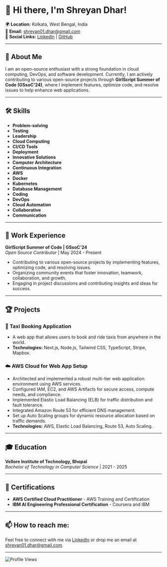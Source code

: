 # 👋 Hi there, I'm Shreyan Dhar!

🌍 **Location:** Kolkata, West Bengal, India  
📧 **Email:** [shreyan01.dhar@gmail.com](mailto:shreyan01.dhar@gmail.com)  
🔗 **Social Links:** [LinkedIn](https://linkedin.com/in/shreyan-dhar-3a32171b5/) | [GitHub](https://github.com/woodwolfswee)  

---

## 🚀 About Me

I am an open-source enthusiast with a strong foundation in cloud computing, DevOps, and software development. Currently, I am actively contributing to various open-source projects through **GirlScript Summer of Code (GSsoC'24)**, where I implement features, optimize code, and resolve issues to help enhance web applications.

---

## 🛠️ Skills

- **Problem-solving**  
- **Testing**  
- **Leadership**  
- **Cloud Computing**  
- **CI/CD Tools**  
- **Deployment**  
- **Innovative Solutions**  
- **Computer Architecture**  
- **Continuous Integration**  
- **AWS**  
- **Docker**  
- **Kubernetes**  
- **Database Management**  
- **Coding**  
- **DevOps**  
- **Cloud Automation**  
- **Collaborative**  
- **Communication**

---

## 💼 Work Experience

**GirlScript Summer of Code | GSsoC'24**  
_Open Source Contributor_ | May 2024 - Present  
- Contributing to various open-source projects by implementing features, optimizing code, and resolving issues.
- Organizing community events that foster innovation, teamwork, collaboration, and growth.
- Engaging in project discussions and contributing insights and ideas for success.

---

## 🏆 Projects

### 🚖 Taxi Booking Application
- A web app that allows users to book and ride taxis from anywhere in the world.
- **Technologies:** Next.js, Node.js, Tailwind CSS, TypeScript, Stripe, Mapbox.

### ☁️ AWS Cloud for Web App Setup
- Architected and implemented a robust multi-tier web application environment using AWS services.
- Configured IAM, EC2, and AWS Artifacts for secure access, compute needs, and compliance.
- Implemented Elastic Load Balancing (ELB) for traffic distribution and fault tolerance.
- Integrated Amazon Route 53 for efficient DNS management.
- Set up Auto Scaling groups for dynamic resource allocation based on traffic demands.
- **Technologies:** AWS, Elastic Load Balancing, Route 53, Auto Scaling.

---

## 🎓 Education

**Vellore Institute of Technology, Bhopal**  
_Bachelor of Technology in Computer Science_ | 2021 - 2025

---

## 📜 Certifications

- **AWS Certified Cloud Practitioner** - AWS Training and Certification  
- **IBM AI Engineering Professional Certification** - Coursera and IBM

---

## 📫 How to reach me:

Feel free to connect with me via [LinkedIn](https://linkedin.com/in/shreyan-dhar-3a32171b5/) or drop me an email at [shreyan01.dhar@gmail.com](mailto:shreyan01.dhar@gmail.com).

---

![Profile Views](https://komarev.com/ghpvc/?username=woodwolfswee&style=flat-square)
